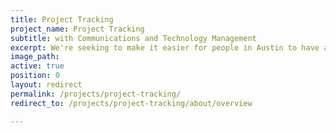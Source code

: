 ```yaml
---
title: Project Tracking
project_name: Project Tracking
subtitle: with Communications and Technology Management
excerpt: We're seeking to make it easier for people in Austin to have a sense of what projects the City is working on, their state of progress, how they relate to critical goals, and how they are funded.
image_path:
active: true
position: 0
layout: redirect
permalink: /projects/project-tracking/
redirect_to: /projects/project-tracking/about/overview

---
```

